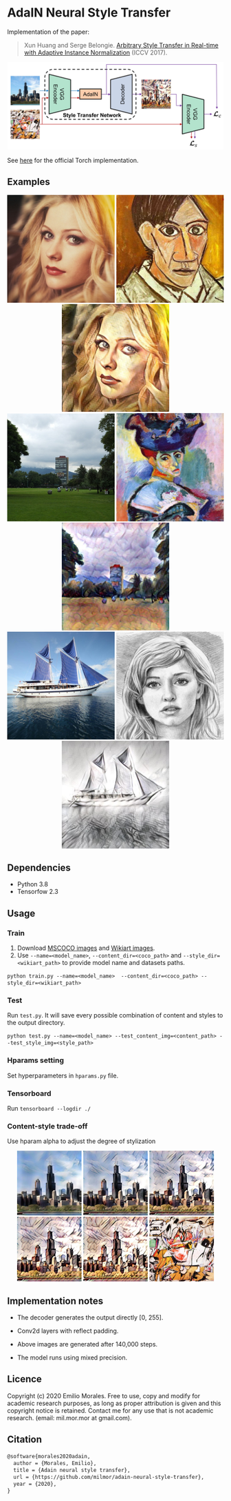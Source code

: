 # AdaIN Neural Style Transfer

Implementation of the paper:

> Xun Huang and Serge Belongie. [Arbitrary Style Transfer in Real-time with Adaptive Instance Normalization](https://arxiv.org/abs/1703.06868) (ICCV 2017).

![Architecture](./images/architecture.jpg)

See [here](https://github.com/xunhuang1995/AdaIN-style) for the official Torch implementation.

## Examples
<p align='center'>
  <img src='images/content_img/avril_cropped.jpg' width="250">
  <img src='images/style_img/picasso.png' width="250">
  <img src='images/output_img_mixed7/step_143000_512x512/avril_cropped_picasso_alpha=1.jpeg' width="250">
<br>
  <img src='images/content_img/islas.jpeg' width="250">
  <img src='images/style_img/woman_with_hat_matisse_cropped.jpg' width="250">
  <img src='images/output_img_mixed7/step_143000_512x512/islas_woman_with_hat_matisse_cropped_alpha=1.jpeg' width="250">
<br>
  <img src='images/content_img/sailboat_cropped.jpg' width="250">
  <img src='images/style_img/sketch_cropped.png' width="250">
  <img src='images/output_img_mixed7/step_143000_512x512/sailboat_cropped_sketch_cropped_alpha=1.jpeg' width="250">
</p>


## Dependencies
- Python 3.8
- Tensorfow 2.3


## Usage
### Train
1. Download [MSCOCO images](http://mscoco.org/dataset/#download) and [Wikiart images](https://www.kaggle.com/c/painter-by-numbers).
2. Use `--name=<model_name>`, `--content_dir=<coco_path>` and `--style_dir=<wikiart_path>` to provide model name and datasets paths. 
```
python train.py --name=<model_name>  --content_dir=<coco_path> --style_dir=<wikiart_path>
```

### Test
Run `test.py`. It will save every possible combination of content and styles to the output directory.
```
python test.py --name=<model_name> --test_content_img=<content_path> --test_style_img=<style_path>
```

### Hparams setting
Set hyperparameters in `hparams.py` file.

### Tensorboard
Run `tensorboard --logdir ./`

### Content-style trade-off
Use hparam alpha to adjust the degree of stylization
<p align='center'>
  <img src='images/output_img_mixed7/step_143000_512x512/chicago_cropped_ashville_cropped_alpha=0.jpeg' width="150">
  <img src='images/output_img_mixed7/step_143000_512x512/chicago_cropped_ashville_cropped_alpha=0.25.jpeg' width="150">
  <img src='images/output_img_mixed7/step_143000_512x512/chicago_cropped_ashville_cropped_alpha=0.5.jpeg' width="150">
  <img src='images/output_img_mixed7/step_143000_512x512/chicago_cropped_ashville_cropped_alpha=0.75.jpeg' width="150">
  <img src='images/output_img_mixed7/step_143000_512x512/chicago_cropped_ashville_cropped_alpha=1.jpeg' width="150">
  <img src='images/style_img/ashville_cropped.jpg' width="150">
<br>
</p>


## Implementation notes
- The decoder generates the output directly [0, 255].

- Conv2d layers with reflect padding.

- Above images are generated after 140,000 steps.

- The model runs using mixed precision.


## Licence
Copyright (c) 2020 Emilio Morales. Free to use, copy and modify for academic research purposes, as long as proper attribution is given and this copyright notice is retained. Contact me for any use that is not academic research. (email: mil.mor.mor at gmail.com).


## Citation
```
@software{morales2020adain,
  author = {Morales, Emilio},
  title = {Adain neural style transfer},
  url = {https://github.com/milmor/adain-neural-style-transfer},
  year = {2020},
}
```